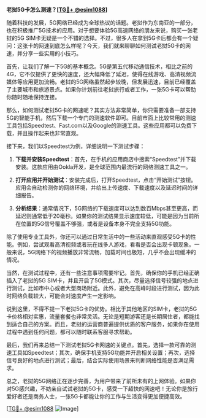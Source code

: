 **老挝5G卡怎么测速？[[TG💪+ @esim1088](https://t.me/s/esim1088)]**

随着科技的发展，5G网络已经成为全球热议的话题。老挝作为东南亚的一部分，也在积极推广5G技术的应用。对于想要体验5G高速网络的朋友来说，购买一张老挝的5G SIM卡无疑是一个不错的选择。不过，很多人在拿到5G卡后都会有一个疑问：这张卡的网速到底怎么样呢？今天，我们就来聊聊如何测试老挝5G卡的网速，并分享一些实用的小技巧。

首先，让我们了解一下5G的基本概念。5G是第五代移动通信技术，相比之前的4G，它不仅提供了更快的速度，还大幅降低了延迟，使得在线游戏、高清视频流媒体等应用更加流畅。老挝的5G网络虽然起步较晚，但发展迅速，目前已经覆盖了主要城市和旅游景点。如果你计划前往老挝旅行或者工作，一张5G卡可以帮助你随时随地保持连接。

那么，如何测试老挝5G卡的网速呢？其实方法非常简单，你只需要准备一部支持5G的智能手机，然后下载一个专门的测速软件即可。目前市面上比较常用的测速工具包括Speedtest、Fast.com以及Google的测速工具。这些应用都可以免费下载，并且操作起来也非常直观。

接下来，我们以Speedtest为例，详细说明一下测试步骤：

1. **下载并安装Speedtest**：首先，在手机的应用商店中搜索“Speedtest”并下载安装。这款应用由Ookla开发，是全球范围内最流行的网络测速工具之一。

2. **打开应用并开始测试**：安装完成后，打开Speedtest，点击“开始测试”按钮。应用会自动检测你的网络环境，并给出上传速度、下载速度以及延迟时间的详细报告。

3. **分析结果**：通常情况下，5G网络的下载速度可以达到数百Mbps甚至更高，而延迟则通常低于20毫秒。如果你的测试结果显示速度较低，可能是因为当前所在位置的5G信号覆盖不够强，或者是设备本身不完全支持5G功能。

除了使用专业工具外，你还可以通过日常生活中的一些活动来直观感受5G卡的性能。例如，尝试观看高清视频或者玩在线多人游戏，看看是否会出现卡顿现象。一般来说，5G网络下的视频播放非常流畅，加载时间也极短，几乎不会出现缓冲的情况。

当然，在测试过程中，还有一些注意事项需要牢记。首先，确保你的手机已经正确插入了老挝的5G SIM卡，并且开启了5G模式。其次，尽量选择信号较强的地点进行测试，比如市中心或者大型商场附近。此外，避免在高峰时段进行测试，因为此时网络负载较大，可能会对速度产生一定影响。

说到这里，不得不提一下老挝5G卡的优势。相比于其他地区的SIM卡，老挝的5G卡价格相对实惠，流量套餐也非常灵活。无论是短期游客还是长期居住者，都能找到适合自己的方案。而且，老挝的运营商普遍提供优质的客户服务，如果你在使用过程中遇到任何问题，都可以随时联系客服寻求帮助。

最后，我们再来总结一下测试老挝5G卡网速的关键点。首先，选择一款可靠的测速工具如Speedtest；其次，确保手机支持5G功能并开启相关设置；再次，选择信号良好的地点进行测试；最后，结合实际使用场景来判断网络性能是否满足需求。

总之，老挝的5G网络正在逐步完善，为用户带来了前所未有的上网体验。如果你对5G感兴趣，不妨亲自试试老挝的5G卡，感受一下超快的网速吧！无论你是旅行爱好者还是商务人士，一张5G卡都能让你的工作与生活变得更加便捷高效。

[[TG💪+ @esim1088](https://t.me/s/esim1088) ![Image](https://i.postimg.cc/4NQfJmqS/Snipaste-2025-05-13-00-14-12.png)]